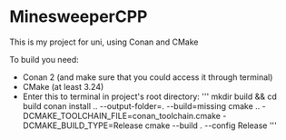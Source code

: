 # MinesweeperCPP
This is my project for uni, using Conan and CMake

To build you need:
- Conan 2 (and make sure that you could access it through terminal)
- CMake (at least 3.24)
- Enter this to terminal in project's root directory:
'''
mkdir build && cd build
conan install .. --output-folder=. --build=missing
cmake .. -DCMAKE_TOOLCHAIN_FILE=conan_toolchain.cmake -DCMAKE_BUILD_TYPE=Release
cmake --build . --config Release
'''